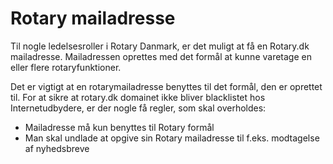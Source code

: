 # Rotary mailadresse

Til nogle ledelsesroller i Rotary Danmark, er det muligt at få en Rotary.dk mailadresse.
Mailadressen oprettes med det formål at kunne varetage en eller flere rotaryfunktioner.

Det er vigtigt at en rotarymailadresse benyttes til det formål, den er oprettet til. For at sikre at rotary.dk domainet ikke bliver blacklistet hos Internetudbydere, er der nogle få regler, som skal overholdes:
- Mailadresse må kun benyttes til Rotary formål
- Man skal undlade at opgive sin Rotary mailadresse til f.eks. modtagelse af nyhedsbreve

